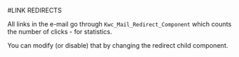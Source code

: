 #LINK REDIRECTS

All links in the e-mail go through `Kwc_Mail_Redirect_Component` which counts the number of clicks - for statistics.

You can modify (or disable) that by changing the redirect child component.